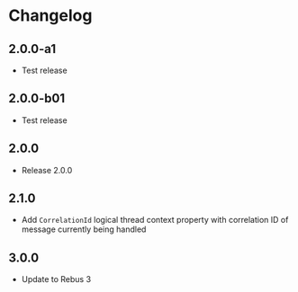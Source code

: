 # Changelog

## 2.0.0-a1

* Test release

## 2.0.0-b01

* Test release

## 2.0.0

* Release 2.0.0

## 2.1.0

* Add `CorrelationId` logical thread context property with correlation ID of message currently being handled

## 3.0.0

* Update to Rebus 3